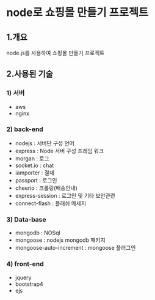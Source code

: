 # node로 쇼핑몰 만들기 프로젝트
## 1.개요
node.js를 사용하여 쇼핑몰 만들기 프로젝트

## 2.사용된 기술
### 1) 서버
- aws
- nginx
### 2) back-end
- nodejs : 서버단 구성 언어
- express : Node 서버 구성 프레임 워크
- morgan : 로그
- socket.io : chat 
- iamporter : 결재
- passport : 로그인
- cheerio : 크롤링(배송안내)
- express-session : 로그인 및 기타 보안관련
- connect-flash : 플래쉬 메세지
### 3) Data-base
- mongodb : NOSql
- mongoose : nodejs mongodb 패키지 
- mongoose-auto-increment : mongoose 플러그인
### 4) front-end
- jquery 
- bootstrap4
- ejs


